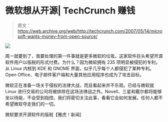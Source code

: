 # 微软想从开源| TechCrunch 赚钱

> 原文：<https://web.archive.org/web/http://techcrunch.com/2007/05/14/microsoft-wants-money-from-open-source/>

![](img/c689657fab624d536ea0b0fe0fefd0dd.png)

周一就要到了，我要处理的第一件事就是更多微软的垃圾。这家软件巨头希望开源软件用户以版税的形式付费。为什么？因为微软拥有 235 项明显被侵犯的专利。从 Linux 内核到 KDE 和 GNOME 界面，似乎几乎每个人都侵犯了某种专利。Open Office、电子邮件客户端和大量其他应用程序也成为了攻击目标。

微软正在准备一场关于侵权的法律大战，而且看起来并不乐观。已经与微软就 Linux 进行交易的公司将被排除在这场法律战之外。Novell、三星和戴尔都将能够坐以待毙，不会受到指控。我们将密切关注此事，看看它会如何发展。任何人都不希望微软夺走我们的一切。

微软要求开源软件的版税【雅虎！新闻]